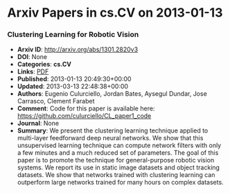 # Arxiv Papers in cs.CV on 2013-01-13
### Clustering Learning for Robotic Vision
- **Arxiv ID**: http://arxiv.org/abs/1301.2820v3
- **DOI**: None
- **Categories**: **cs.CV**
- **Links**: [PDF](http://arxiv.org/pdf/1301.2820v3)
- **Published**: 2013-01-13 20:49:30+00:00
- **Updated**: 2013-03-13 22:48:38+00:00
- **Authors**: Eugenio Culurciello, Jordan Bates, Aysegul Dundar, Jose Carrasco, Clement Farabet
- **Comment**: Code for this paper is available here:
  https://github.com/culurciello/CL_paper1_code
- **Journal**: None
- **Summary**: We present the clustering learning technique applied to multi-layer feedforward deep neural networks. We show that this unsupervised learning technique can compute network filters with only a few minutes and a much reduced set of parameters. The goal of this paper is to promote the technique for general-purpose robotic vision systems. We report its use in static image datasets and object tracking datasets. We show that networks trained with clustering learning can outperform large networks trained for many hours on complex datasets.



